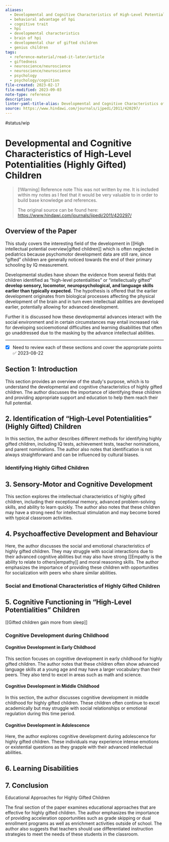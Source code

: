 ```yaml
---
aliases:
  - Developmental and Cognitive Characteristics of High-Level Potentialities (Highly Gifted) Children
  - behavioral advantage of hpi
  - cognitive trait
  - hpi
  - developmental characteristics
  - brain of hpi
  - developmental char of gifted children
  - genius children
tags:
  - reference-material/read-it-later/article
  - giftedness
  - neuroscience/neuroscience
  - neuroscience/neuroscience
  - psychology
  - psychology/cognition
file-created: 2023-02-17
file-modified: 2023-09-03
note-type: reference
description: 
linter-yaml-title-alias: Developmental and Cognitive Characteristics of High-Level Potentialities (Highly Gifted) Children
source: https://www.hindawi.com/journals/ijpedi/2011/420297/
---
```


 #status/wip

# Developmental and Cognitive Characteristics of High-Level Potentialities (Highly Gifted) Children

> [!Warning] Reference note
> This was not written by me. It is included within my notes as I feel that it would be very valuable to in order to build base knowledge and references.
>
> The original source can be found here: https://www.hindawi.com/journals/ijpedi/2011/420297/

## Overview of the Paper

This study covers the interesting field of the development in [[High intellectual potential overview|gifted children]] which is often neglected in pediatrics because psychomotor development data are still rare, since “gifted” children are generally noticed towards the end of their primary schooling by IQ measurement.

Developmental studies have shown the evidence from several fields that children identified as “high-level potentialities” or “intellectually gifted” **develop sensory, locomotor, neuropsychological, and language skills earlier than typically expected.** The hypothesis is offered that the earlier development originates from biological processes affecting the physical development of the brain and in turn even intellectual abilities are developed earlier, potentially allowing for advanced development.

Further it is discussed how these developmental advances interact with the social environment and in certain circumstances may entail increased risk for developing socioemotional difficulties and learning disabilities that often go unaddressed due to the masking by the advance intellectual abilities.

---

- [x] Need to review each of these sections and cover the appropriate points ✅ 2023-08-22

## Section 1: Introduction

This section provides an overview of the study's purpose, which is to understand the developmental and cognitive characteristics of highly gifted children. The author discusses the importance of identifying these children and providing appropriate support and education to help them reach their full potential.

## 2. Identification of “High-Level Potentialities” (Highly Gifted) Children

In this section, the author describes different methods for identifying highly gifted children, including IQ tests, achievement tests, teacher nominations, and parent nominations. The author also notes that identification is not always straightforward and can be influenced by cultural biases.

### Identifying Highly Gifted Children

## 3. Sensory-Motor and Cognitive Development

This section explores the intellectual characteristics of highly gifted children, including their exceptional memory, advanced problem-solving skills, and ability to learn quickly. The author also notes that these children may have a strong need for intellectual stimulation and may become bored with typical classroom activities.

## 4. Psychoaffective Development and Behaviour

Here, the author discusses the social and emotional characteristics of highly gifted children. They may struggle with social interactions due to their advanced cognitive abilities but may also have strong [[Empathy is the ability to relate to others|empathy]] and moral reasoning skills. The author emphasizes the importance of providing these children with opportunities for socialization with peers who share similar abilities.

### Social and Emotional Characteristics of Highly Gifted Children

## 5. Cognitive Functioning in “High-Level Potentialities” Children

[[Gifted children gain more from sleep]]

### Cognitive Development during Childhood

#### Cognitive Development in Early Childhood

This section focuses on cognitive development in early childhood for highly gifted children. The author notes that these children often show advanced language skills at a young age and may have a larger vocabulary than their peers. They also tend to excel in areas such as math and science.

#### Cognitive Development in Middle Childhood

In this section, the author discusses cognitive development in middle childhood for highly gifted children. These children often continue to excel academically but may struggle with social relationships or emotional regulation during this time period.

#### Cognitive Development in Adolescence

Here, the author explores cognitive development during adolescence for highly gifted children. These individuals may experience intense emotions or existential questions as they grapple with their advanced intellectual abilities.

## 6. Learning Disabilities

## 7. Conclusion

 Educational Approaches for Highly Gifted Children

The final section of the paper examines educational approaches that are effective for highly gifted children. The author emphasizes the importance of providing acceleration opportunities such as grade skipping or dual enrollment programs as well as enrichment activities outside of school. The author also suggests that teachers should use differentiated instruction strategies to meet the needs of these students in the classroom.
